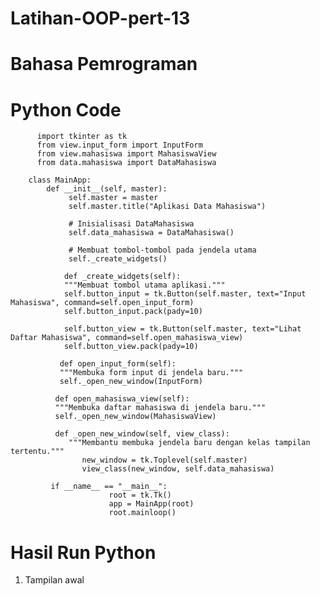 # Latihan-OOP-pert-13
# Bahasa Pemrograman
# Python Code

          import tkinter as tk
          from view.input_form import InputForm
          from view.mahasiswa import MahasiswaView
          from data.mahasiswa import DataMahasiswa

        class MainApp:
            def __init__(self, master):
                 self.master = master
                 self.master.title("Aplikasi Data Mahasiswa")

                 # Inisialisasi DataMahasiswa
                 self.data_mahasiswa = DataMahasiswa()

                 # Membuat tombol-tombol pada jendela utama
                 self._create_widgets()

                def _create_widgets(self):
                """Membuat tombol utama aplikasi."""
                self.button_input = tk.Button(self.master, text="Input Mahasiswa", command=self.open_input_form)
                self.button_input.pack(pady=10)

                self.button_view = tk.Button(self.master, text="Lihat Daftar Mahasiswa", command=self.open_mahasiswa_view)
                self.button_view.pack(pady=10)

               def open_input_form(self):
               """Membuka form input di jendela baru."""
               self._open_new_window(InputForm)

              def open_mahasiswa_view(self):
              """Membuka daftar mahasiswa di jendela baru."""
              self._open_new_window(MahasiswaView)

              def _open_new_window(self, view_class):
                 """Membantu membuka jendela baru dengan kelas tampilan tertentu."""
                    new_window = tk.Toplevel(self.master)
                    view_class(new_window, self.data_mahasiswa)

             if __name__ == "__main__":
                          root = tk.Tk()
                          app = MainApp(root)
                          root.mainloop()
# Hasil Run Python
1. Tampilan awal
